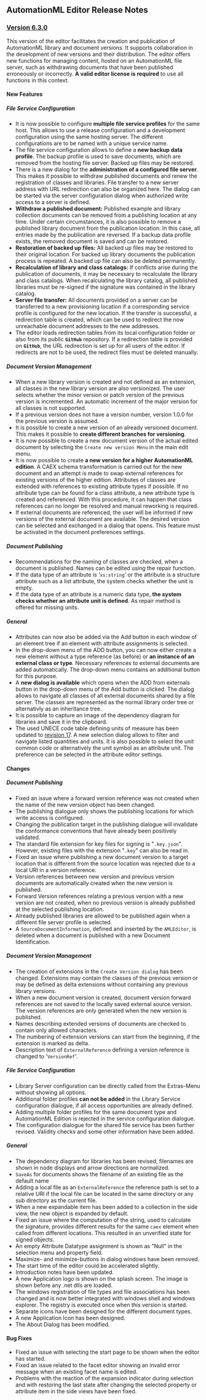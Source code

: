﻿
## AutomationML Editor Release Notes

### [Version 6.3.0](https://github.com/AutomationML/AutomationMLEditor/releases/tag/v6.3.0) 

This version of the editor facilitates the creation and publication of AutomationML library and document versions. It supports collaboration in the development of new versions and their distribution. The editor offers new functions for managing content, hosted on an AutomationML file server, such as withdrawing documents that have been published erroneously or incorrectly.  **A valid editor license is required** to use all functions in this context.

#### New Features

##### File Service Configuration
- It is now possible to configure **multiple file service profiles** for the same host. This allows to use a release configuration and a development configuration using the same hosting server. The different configurations are to be named with a unique service name.
- The file service configuration allows to define a **new backup data profile**. The backup profile is used to save documents, which are removed from the hosting file server. Backed up files may be restored.
- There is a new dialog for the **administration of a configured file server**. This makes it possible to withdraw published documents and renew the registration of classes and libraries. File transfer to a new server address with URL redirection can also be organized here.  The dialog can be started via the server configuration dialog when authorized write access to a server is defined. 
- **Withdraw a published document:** Published example and library collection documents can be removed from a publishing location at any time. Under certain circumstances, it is also possible to remove a published library document from the publication location. In this case, all entries made by the publication are reversed. If a backup data profile exists, the removed document is saved and can be restored.
- **Restoration of backed up files:** All backed up files may be restored to their original location. For backed up library documents the publication process is repeated. A backed up file can also be deleted permanently.
- **Recalculation of library and class catalogs:** If conflicts arise during the publication of documents, it may be necessary to recalculate the library and class catalogs. When recalculating the library catalog, all published libraries must be re-signed if the signature was contained in the library catalog.
- **Server file transfer:** All documents provided on a server can be transferred to a new provisioning location if a corresponding service profile is configured for the new location. If the transfer is successful, a redirection table is created, which can be used to redirect the now unreachable document addresses to the new addresses.
- The editor loads redirection tables from its local configuration folder or also from its public **`GitHub`** repository. If a redirection table is provided on **`GitHub`**, the URL redirection is set up for all users of the editor. If redirects are not to be used, the redirect files must be deleted manually. 

##### Document Version Management
- When a new library version is created and not defined as an extension, all classes in the new library version are also versionized. The user selects whether the minor version or patch version of the previous version is incremented. An automatic increment of the major version for all classes is not supported. 
- If a previous version does not have a version number, version 1.0.0 for the previous version is assumed.
- It is possible to create a new version of an already versioned document. This makes it possible to **create different branches for versioning**.
- It is now possible to create a new document version of the actual edited document by selecting the `Create new version Menu` in the main edit menu.
- It is now possible to create **a new version for a higher AutomationML edition**. A CAEX schema transformation is carried out for the new document and an attempt is made to swap external references for existing versions of the higher edition. Attributes of classes are extended with references to existing attribute types if possible. If no attribute type can be found for a class attribute, a new attribute type is created and referenced. With this procedure, it can happen that class references can no longer be resolved and manual reworking is required.
- If external documents are referenced, the user will be informed if new versions of the external document are available. The desired version can be selected and exchanged in a dialog that opens.  This feature must be activated in the document preferences settings.

##### Document Publishing
- Recommendations for the naming of classes are checked, when a document is published. Names can be edited using the repair function.
- If the data type of an attribute is ‘`xs:string`’ or the attribute is a structure attribute such as a list attribute, the system checks whether the unit is empty.
- If the data type of an attribute is a numeric data type, **the system checks whether an attribute unit is defined**. As repair method is offered for missing units.

##### General
- Attributes can now also be added via the Add button in each window of an element tree if an element with attribute assignments is selected.
- In the drop-down menu of the ADD button, you can now either create a new element without a type reference (as before) or **an instance of an external class or type**. Necessary references to external documents are added automatically. The drop-down menu contains an additional button for this purpose.
- A **new dialog is available** which opens when the ADD from externals button in the drop-down menu of the Add button is clicked. The dialog allows to navigate all classes of all external documents shared by a file server. The classes are represented as the normal library order tree or alternativly as an inheritance tree. 
- It is possible to capture an image of the dependency diagram for libraries and save it in the clipboard.
- The used UNECE code table defining units of measure has been updated to [revision 17](https://unece.org/trade/documents/2021/06/uncefact-rec20-0).  A new selection dialog allows to filter and navigate listed quantities and units. It is also possible to select the unit common code or alternatively the unit symbol as an attribute unit. The preference can be selected in the attribute editor settings. 

#### Changes

##### Document Publishing
- Fixed an issue where a forward version reference was not created when the name of the new version object has been changed.
- The publishing dialogue only shows the publishing locations for which write access is configured.
- Changing the publication target in the publishing dialogue will invalidate the conformance conventions that have already been positively validated.
- The standard file extension for key files for signing is "`.key.json`". However, existing files with the extension "`.key`" can also be read in.
- Fixed an issue where publishing a new document version to a target location that is different from the source location was rejected due to a local URI in a version reference.
- Version references between new version and previous version documents are automatically created when the new version is published.
- Forward Version references relating a previous version with a new version are not created, when no previous version is already published at the selected publishing location.
- Already published libraries are allowed to be published again when a different file server profile is selected.
- A `SourceDocumentInformation`, defined and inserted by the `AMLEditor`, is deleted when a document is published with a new Document Identification.

##### Document Version Management
- The creation of extensions in the `Create Version dialog` has been changed. Extensions may contain the classes of the previous version or may be defined as delta extensions without containing any previous library versions.
- When a new document version is created, document version forward references are not saved to the locally saved external source version. The version references are only generated when the new version is published.
- Names describing extended versions of documents are checked to contain only allowed characters.
- The numbering of extension versions can start from the beginning, if the extension is marked as delta.
- Description text of `ExternalReference` defining a version reference is changed to '`VersionRef`'.

##### File Service Configuration
- Library Server configuration can be directly called from the Extras-Menu without showing all options.
- Additional folder profiles **can not be added** in the Library Service configuration dialogue, if all access opportunities are already defined.
- Adding multiple folder profiles for the same document type and AutomationML Edition is rejected in the service configuration dialogue.
- The configuration dialogue for the shared file service has been further revised. Validity checks and some other information have been added.

##### General
- The dependency diagram for libraries has been revised, filenames are shown in node displays and arrow directions are normalized. 
- `SaveAs` for documents shows the filename of an existing file as the default name
- Adding a local file as an `ExternalReference` the reference path is set to a relative URI if the local file can be located in the same directory or any sub directory as the current file. 
- When a new expandable item has been added to a collection in the side view, the new object is expanded by default.
- Fixed an issue where the computation of the string, used to calculate the signature, provides different results for the same `caex` element when called from different locations. This resulted in an unverified state for signed objects.
- An empty Attribute Datatype assignment is shown as "Null" in the selection menu and property field. 
- Maximize- and minimize-buttons in dialog windows have been removed.
- The start time of the editor could be accelerated slightly.
- Introduction notes have been updated.
- A new Application logo is shown on the splash screen. The image is shown before any .net dlls are loaded.
- The windows registration of file types and file associations has been changed and is now better integrated with windows shell and windows explorer. The registry is executed once when this version is started. 
- Separate icons have been designed for the different document types.
- A new Application Icon has been designed.
- The About Dialog has been modified.

#### Bug Fixes
- Fixed an issue with selecting the start page to be shown when the editor has started.
- Fixed an issue related to the facet editor showing an invalid error message when an existing facet name is edited.
- Problems with the reaction of the expansion indicator during selection and with restoring the last state after changing the selected property or attribute item in the side views have been fixed.
